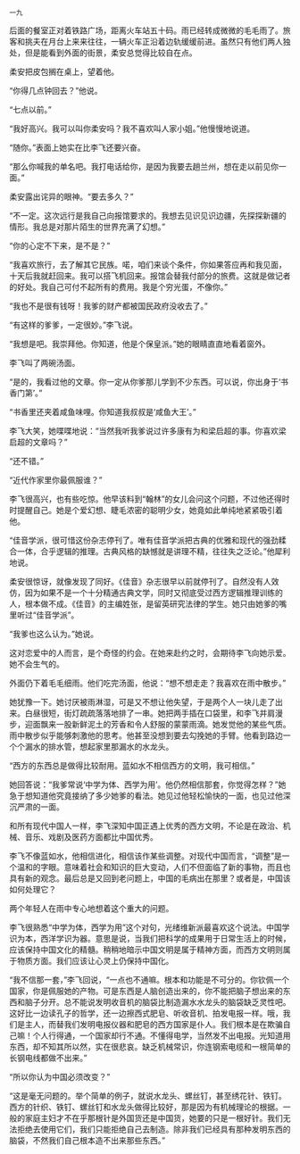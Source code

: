     一九 

   后面的餐室正对着铁路广场，距离火车站五十码。雨已经转成微微的毛毛雨了。旅客和挑夫在月台上来来往往，一辆火车正沿着边轨缓缓前进。虽然只有他们两人独处，但是能看到外面的街景，柔安总觉得比较自在点。

   柔安把皮包搁在桌上，望着他。

   “你得几点钟回去？”他说。

   “七点以前。”

   “我好高兴。我可以叫你柔安吗？我不喜欢叫人家小姐。”他慢慢地说道。

   “随你。”表面上她实在比李飞还要兴奋。

   “那么你喊我的单名吧。我打电话给你，是因为我要去趟兰州，想在走以前见你一面。”

   柔安露出诧异的眼神。“要去多久？”

   “不一定。这次远行是我自己向报馆要求的。我想去见识见识边疆，先探探新疆的情形。我总是对那片陌生的世界充满了幻想。”

   “你的心定不下来，是不是？”

   “我喜欢旅行，去了解其它民族。喏，咱们来谈个条件，你如果答应再和我见面，十天后我就赶回来。我可以搭飞机回来。报馆会替我付部分的旅费。这就是做记者的好处。我自己可付不起所有的费用。我是个穷光蛋，不像你。”

   “我也不是很有钱呀！我爹的财产都被国民政府没收去了。”

   “有这样的爹爹，一定很妙。”李飞说。

   “我想是吧。我崇拜他。你知道，他是个保皇派。”她的眼睛直直地看着窗外。

   李飞叫了两碗汤面。

   “是的，我看过他的文章。你一定从你爹那儿学到不少东西。可以说，你出身于‘书香门第’。”

   “书香里还夹着咸鱼味哩。你知道我叔叔是‘咸鱼大王’。”

   李飞大笑，她喋喋地说：“当然我听我爹说过许多康有为和梁启超的事。你喜欢梁启超的文章吗？”

   “还不错。”

   “近代作家里你最佩服谁？”

   李飞很高兴，也有些吃惊。他早该料到“翰林”的女儿会问这个问题，不过他还得时时提醒自己。她是个爱幻想、睫毛浓密的聪明少女，她竟如此单纯地紧紧吸引着他。

   “佳音学派，很可惜这份杂志停刊了。唯有佳音学派把古典的优雅和现代的强劲糅合一体，合乎逻辑的推理。古典风格的缺憾就是讲理不精，往往失之泛论。”他犀利地说。

   柔安很惊讶，就像发现了同好。《佳音》杂志很早以前就停刊了。自然没有人效仿，因为如果不是一个十分精通古典文学，同时又彻底受过西方逻辑推理训练的人，根本做不成。《佳音》的主编姓张，是留英研究法律的学生。她只由她爹的嘴里听过“佳音学派”。

   “我爹也这么认为。”她说。

   这对恋爱中的人而言，是个奇怪的约会。在她来赴约之时，会期待李飞向她示爱。她不会生气的。

   外面仍下着毛毛细雨。他们吃完汤面，他说：“想不想走走？我喜欢在雨中散步。”

   她犹豫一下。她讨厌被雨淋湿，可是又不想让他失望，于是两个人一块儿走了出来。白昼很短，街灯疏疏落落地排了一串。她把两手插在口袋里，和李飞并肩漫步，迎面飘来一股新鲜泥土的芳香和令人舒服的蒙蒙雨滴。她发觉他的某些气质。雨中散步似乎能够刺激他的思考。他甚至没想到要去勾挽她的手臂。他看到路边一个个漏水的排水管，想起家里那漏水的水龙头。

   “西方的东西总是做得比较耐用。蓝如水不相信西方的文明，我可相信。”

   她回答说：“我爹常说‘中学为体、西学为用’。他仍然相信那套，你觉得怎样？”她急于想知道他究竟接纳了多少她爹的看法。她见过他轻松愉快的一面，也见过他深沉严肃的一面。

   和所有现代中国人一样，李飞深知中国正遇上优秀的西方文明，不论是在政治、机械、音乐、戏剧及医药方面都比中国优秀。

   李飞不像蓝如水，他相信进化，相信该作某些调整。对现代中国而言，“调整”是一个温和的字眼。意味着社会和知识的巨大变动，人们不但面临了新的事物，而且也具有新的观念。最后总是又回到老问题上，中国的毛病出在那里？或者是，中国该如何处理它？

   两个年轻人在雨中专心地想着这个重大的问题。

   李飞很熟悉“中学为体，西学为用”这个对句，光绪维新派最喜欢这个说法。中国学识为本，西洋学识为器。意思是说，当我们把科学的成果用于日常生活上的时候，应该保持中国文化的精髓。稍稍地暗示中国文明是属于精神方面，而西方文明则属于物质方面。我们应该让心灵上仍保持中国化。

   “我不信那一套，”李飞回说，“一点也不通嘛。根本和功能是不可分的。你钦佩一个国家，你是佩服她的产物。可是东西是人脑创造出来的，你不能把脑子想出来的东西和脑子分开。总不能说发明收音机的脑袋比制造漏水水龙头的脑袋缺乏灵性吧。这好比一边读孔子的哲学，还一边擦西式肥皂、听收音机、拍发电报一样。哦，我们是主人，而替我们发明电报仪器和肥皂的西方国家是仆人。我们根本是在欺骗自己嘛！个人行得通，一个国家却行不通。不懂得电学，当然发不出电报。光知道用东西，却不知其所以然，实在很悲哀。缺乏机械常识，你连钢索电缆和一根简单的长钢电线都做不出来。”

   “所以你认为中国必须改变？”

   “这是毫无问题的。举个简单的例子，就说水龙头、螺丝钉，甚至绣花针、铁钉。西方的针织、铁钉、螺丝钉和水龙头做得比较好，那是因为有机械理论的根据。一般的家庭主妇才不在乎那根针是外国货还是中国货，她要的只是一根好针。我们无法拒绝去使用它们，我们只能拒绝自己去制造。除非我们已经具有那种发明东西的脑袋，不然我们自己根本造不出来那些东西。”

